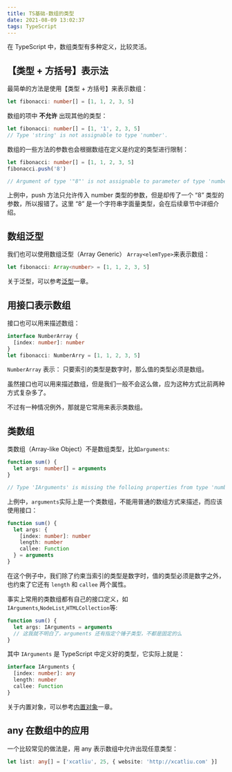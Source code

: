 ```yaml
---
title: TS基础-数组的类型
date: 2021-08-09 13:02:37
tags: TypeScript
---
```


在 TypeScript 中，数组类型有多种定义，比较灵活。

<!-- more -->

## 【类型 + 方括号】表示法

最简单的方法是使用【类型 + 方括号】来表示数组：

```ts
let fibonacci: number[] = [1, 1, 2, 3, 5]
```

数组的项中 **不允许** 出现其他的类型：

```ts
let fibonacci: number[] = [1, '1', 2, 3, 5]
// Type 'string' is not assignable to type 'number'.
```

数组的一些方法的参数也会根据数组在定义是约定的类型进行限制：

<!-- more -->

```ts
let fibonacci: number[] = [1, 1, 2, 3, 5]
fibonacci.push('8')

// Argument of type '"8"' is not assignable to parameter of type 'number'.
```

上例中，push 方法只允许传入 number 类型的参数，但是却传了一个 “8” 类型的参数，所以报错了。这里 “8” 是一个字符串字面量类型，会在后续章节中详细介绍。

## 数组泛型

我们也可以使用数组泛型（Array Generic） `Array<elemType>`来表示数组：

```ts
let fibonacci: Array<number> = [1, 1, 2, 3, 5]
```

关于泛型，可以参考[泛型](https://ts.xcatliu.com/advanced/generics.html)一章。

## 用接口表示数组

接口也可以用来描述数组：

```ts
interface NumberArray {
  [index: number]: number
}
let fibonacci: NumberArry = [1, 1, 2, 3, 5]
```

`NumberArray` 表示： 只要索引的类型是数字时，那么值的类型必须是数组。

虽然接口也可以用来描述数组，但是我们一般不会这么做，应为这种方式比前两种方式复杂多了。

不过有一种情况例外，那就是它常用来表示类数组。

## 类数组

类数组（Array-like Object）不是数组类型，比如`arguments`:

```ts
function sum() {
  let args: number[] = arguments
}

// Type 'IArguments' is missing the folloing properties from type 'number[]':pop,push,concat,join,and 24 more.
```

上例中，`arguments`实际上是一个类数组，不能用普通的数组方式来描述，而应该使用接口：

```ts
function sum() {
  let args: {
    [index: number]: number
    length: number
    callee: Function
  } = arguments
}
```

在这个例子中，我们除了约束当索引的类型是数字时，值的类型必须是数字之外，也约束了它还有 `length` 和 `callee` 两个属性。

事实上常用的类数组都有自己的接口定义，如 `IArguments`,`NodeList`,`HTMLCollection`等:

```ts
function sum() {
  let args: IArguments = arguments
  // 这我就不明白了，arguments 还有指定个锤子类型，不都是固定的么
}
```

其中 `IArguments` 是 TypeScript 中定义好的类型，它实际上就是：

```ts
interface IArguments {
  [index: number]: any
  length: number
  callee: Function
}
```

关于内置对象，可以参考[内置对象](https://ts.xcatliu.com/basics/built-in-objects.html)一章。

## any 在数组中的应用

一个比较常见的做法是，用 any 表示数组中允许出现任意类型：

```ts
let list: any[] = ['xcatliu', 25, { website: 'http://xcatliu.com' }]
```
